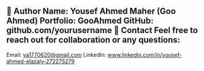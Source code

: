  👤 Author
Name: Yousef Ahmed Maher (Goo Ahmed)
Portfolio: GooAhmed
GitHub: github.com/yourusername
📧 Contact
Feel free to reach out for collaboration or any questions:
------------------------------------------------------------------------------------------------------------------------------------------------------------------------------------------------------------------------------------------------------------------------------
Email: ya1770620@gmail.com
LinkedIn: www.linkedin.com/in/yousef-ahmed-elazaly-272275279
